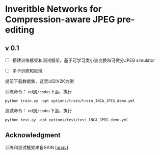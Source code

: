 # Inveritble Networks for Compression-aware JPEG pre-editing



## v 0.1

- [ ] 搭建训练框架和测试框架，基于可学习类小波变换和可微分JPEG simulator
- [ ] 多卡训练和推理


提前下载数据集，这里以DIV2K为例


训练命令：
cd到`/codes`下面，执行
```
python train.py -opt options/train/train_INCA_JPEG_demo.yml
```

测试命令：
cd到`/codes`下面，执行
```
python test.py -opt options/test/test_INCA_JPEG_demo.yml
```

## Acknowledgment

训练和测试框架来自SAIN [[arxiv](https://arxiv.org/abs/2303.02353)].
